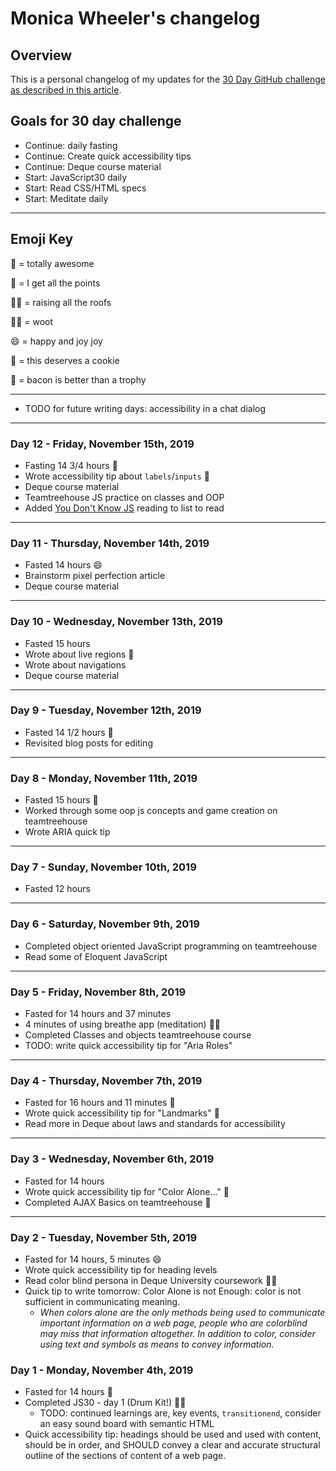 # Monica Wheeler's changelog

## Overview

This is a personal changelog of my updates for the [30 Day GitHub challenge as described in this article](https://medium.com/@docix/github-30-day-challenge-7eaac41e4176). 

## Goals for 30 day challenge

- Continue: daily fasting 
- Continue: Create quick accessibility tips
- Continue: Deque course material
- Start: JavaScript30 daily
- Start: Read CSS/HTML specs
- Start: Meditate daily

---

## Emoji Key

🎉 = totally awesome

💯 = I get all the points

🙌🏻 = raising all the roofs

👏🏻 = woot

😄 = happy and joy joy

🍪 = this deserves a cookie

🥓 = bacon is better than a trophy

---

- TODO for future writing days: accessibility in a chat dialog

---

### Day 12 - Friday, November 15th, 2019

- Fasting 14 3/4 hours 🥓
- Wrote accessibility tip about `labels`/`inputs` 🎉
- Deque course material
- Teamtreehouse JS practice on classes and OOP
- Added [You Don't Know JS](https://github.com/getify/You-Dont-Know-JS) reading to list to read

--- 

### Day 11 - Thursday, November 14th, 2019

- Fasted 14 hours 😄
- Brainstorm pixel perfection article
- Deque course material

--- 

### Day 10 - Wednesday, November 13th, 2019

- Fasted 15 hours
- Wrote about live regions 🙌
- Wrote about navigations
- Deque course material

---

### Day 9 - Tuesday, November 12th, 2019

- Fasted 14 1/2 hours 💯
- Revisited blog posts for editing

---

### Day 8 - Monday, November 11th, 2019

- Fasted 15 hours 🍪
- Worked through some oop js concepts and game creation on teamtreehouse
- Wrote ARIA quick tip

---

### Day 7 - Sunday, November 10th, 2019

- Fasted 12 hours

---

### Day 6 - Saturday, November 9th, 2019

- Completed object oriented JavaScript programming on teamtreehouse 
- Read some of Eloquent JavaScript
 
---

### Day 5 - Friday, November 8th, 2019

- Fasted for 14 hours and 37 minutes
- 4 minutes of using breathe app (meditation) 🙌🏻
- Completed Classes and objects teamtreehouse course
- TODO: write quick accessibility tip for "Aria Roles" 

---

### Day 4 - Thursday, November 7th, 2019

- Fasted for 16 hours and 11 minutes 🎉
- Wrote quick accessibility tip for "Landmarks" 🍪
- Read more in Deque about laws and standards for accessibility

---

### Day 3 - Wednesday, November 6th, 2019

- Fasted for 14 hours
- Wrote quick accessibility tip for "Color Alone..." 🎉
- Completed AJAX Basics on teamtreehouse 💯

---

### Day 2 - Tuesday, November 5th, 2019

- Fasted for 14 hours, 5 minutes 😄
- Wrote quick accessibility tip for heading levels
- Read color blind persona in Deque University coursework 🙌🏻
- Quick tip to write tomorrow: Color Alone is not Enough: color is not sufficient in communicating meaning. 
  - _When colors alone are the only methods being used to communicate important information on a web page, people who are colorblind may miss that information altogether. In addition to color, consider using text and symbols as means to convey information._

### Day 1 - Monday, November 4th, 2019

- Fasted for 14 hours 💯
- Completed JS30 - day 1 (Drum Kit!) 👏🏻
  - TODO: continued learnings are, key events, `transitionend`, consider an easy sound board with semantic HTML
- Quick accessibility tip: headings should be used and used with content, should be in order, and SHOULD convey a clear and accurate structural outline of the sections of content of a web page.

